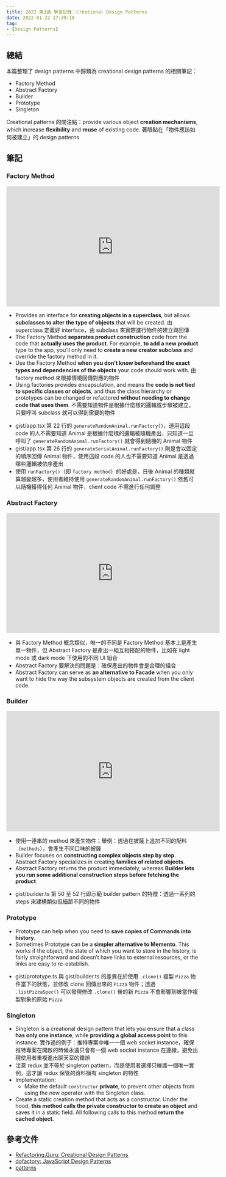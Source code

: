 ```yaml
---
title: 2022 第3週 學習記錄：Creational Design Patterns
date: 2022-01-22 17:39:18
tag:
- [Design Patterns]
---
```


## 總結

本篇整理了 design patterns 中歸類為 creational design patterns 的相關筆記：

- Factory Method
- Abstract Factory
- Builder
- Prototype
- Singleton

Creational patterns 的關注點：provide various object **creation mechanisms**, which increase **flexibility** and **reuse** of existing code. 著眼點在「物件應該如何被建立」的 design patterns

## 筆記

### Factory Method

<iframe width="560" height="315" src="https://www.youtube.com/embed/EcFVTgRHJLM" title="YouTube video player" frameborder="0" allow="accelerometer; autoplay; clipboard-write; encrypted-media; gyroscope; picture-in-picture" allowfullscreen></iframe>

- Provides an interface for **creating objects in a superclass**, but allows **subclasses to alter the type of objects** that will be created. 由 superclass 定義好 interface，由 subclass 來實際進行物件的建立與回傳
- The Factory Method **separates product construction** code from the code that **actually uses the product**. For example, **to add a new product** type to the app, you’ll only need to **create a new creator subclass** and override the factory method in it.
- Use the Factory Method **when you don’t know beforehand the exact types and dependencies of the objects** your code should work with. 由 factory method 來根據情境回傳對應的物件
- Using factories provides encapsulation, and means the **code is not tied to specific classes or objects**, and thus the class hierarchy or prototypes can be changed or refactored **without needing to change code that uses them**. 不需要知道物件是根據什麼樣的邏輯或步驟被建立，只要呼叫 subclass 就可以得到需要的物件

<script src="https://gist.github.com/tzynwang/cd786a10bedf28a61043a8923ce0fdd6.js"></script>

- gist/app.tsx 第 22 行的 `generateRandomAnimal.runFactory()`，運用這段 code 的人不需要知道 Animal 是根據什麼樣的邏輯被隨機產出，只知道一旦呼叫了 `generateRandomAnimal.runFactory()` 就會得到隨機的 Animal 物件
- gist/app.tsx 第 26 行的 `generateSerialAnimal.runFactory()` 則是會以固定的順序回傳 Animal 物件，使用這段 code 的人也不需要知道 Animal 是透過哪些邏輯被依序產出
- 使用 `runFactory()`（即 `factory method`）的好處是，日後 Animal 的種類就算越變越多，使用者維持使用 `generateRandomAnimal.runFactory()` 依舊可以隨機獲得任何 Animal 物件，client code 不需進行任何調整

### Abstract Factory

<iframe width="560" height="315" src="https://www.youtube.com/embed/v-GiuMmsXj4" title="YouTube video player" frameborder="0" allow="accelerometer; autoplay; clipboard-write; encrypted-media; gyroscope; picture-in-picture" allowfullscreen></iframe>

- 與 Factory Method 概念類似，唯一的不同是 Factory Method 基本上是產生單一物件，但 Abstract Factory 是產出一組互相搭配的物件，比如在 light mode 或 dark mode 下使用的不同 UI 組合
- Abstract Factory 要解決的問題是：確保產出的物件會是合理的組合
- Abstract Factory can serve as **an alternative to Facade** when you only want to hide the way the subsystem objects are created from the client code.

### Builder

<iframe width="560" height="315" src="https://www.youtube.com/embed/ziQqmvfg5XE" title="YouTube video player" frameborder="0" allow="accelerometer; autoplay; clipboard-write; encrypted-media; gyroscope; picture-in-picture" allowfullscreen></iframe>

- 使用一連串的 method 來產生物件；舉例：透過在披薩上追加不同的配料（`methods`），會產生不同口味的披薩
- Builder focuses on **constructing complex objects step by step**. Abstract Factory specializes in creating **families of related objects**.
- Abstract Factory returns the product immediately, whereas **Builder lets you run some additional construction steps before fetching the product**.

<script src="https://gist.github.com/tzynwang/ced5f0ff99570ac61580481dae622b46.js"></script>

- gist/builder.ts 第 50 至 52 行即示範 builder pattern 的特徵：透過一系列的 steps 來建構類似但細節不同的物件

### Prototype

- Prototype can help when you need to **save copies of Commands into history**.
- Sometimes Prototype can be a **simpler alternative to Memento**. This works if the object, the state of which you want to store in the history, is fairly straightforward and doesn’t have links to external resources, or the links are easy to re-establish.

<script src="https://gist.github.com/tzynwang/cdfd010f777a9394e21ac2f9378e4447.js"></script>

- gist/prototype.ts 與 gist/builder.ts 的差異在於使用 `.clone()` 複製 `Pizza` 物件當下的狀態，並修改 clone 回傳出來的 `Pizza` 物件；透過 `.listPizzaSpec()` 可以發現修改 `.clone()` 後的新 `Pizza` 不會影響到被當作複製對象的原始 `Pizza`

### Singleton

- Singleton is a creational design pattern that lets you ensure that a class **has only one instance**, while **providing a global access point** to this instance. 實作過的例子：推特專案中唯一一個 web socket instance，確保推特專案在開啟的時候永遠只會有一個 web socket instance 在連線，避免出現使用者重複進出聊天室的錯誤
- 注意 redux 並不等於 singleton pattern，而是使用者選擇只維護一個唯一實例，這才讓 redux 保管的資料擁有 singleton 的特性
- Implementation:
  - Make the default `constructor` **private**, to prevent other objects from using the new operator with the Singleton class.
- Create a static creation method that acts as a constructor. Under the hood, **this method calls the private constructor to create an object** and saves it in a static field. All following calls to this method **return the cached object**.

## 參考文件

- [Refactoring.Guru: Creational Design Patterns](https://refactoring.guru/design-patterns/creational-patterns)
- [dofactory: JavaScript Design Patterns](https://www.dofactory.com/javascript/design-patterns)
- [patterns](https://www.patterns.dev/posts/introduction/)
